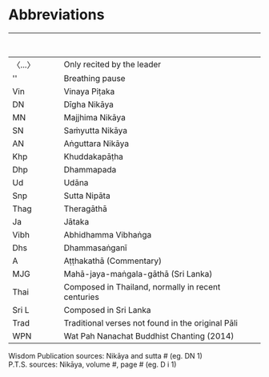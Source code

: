 # Abbreviations<a id="abbreviations"></a>

---
<br>

<table>
<tr>
<td>〈...〉</td>
<td>&nbsp;&nbsp;&nbsp;&nbsp;&nbsp;&nbsp;</td>
<td>Only recited by the leader</td>
</tr>
<tr>
<td>''</td>
<td>&nbsp;&nbsp;&nbsp;&nbsp;&nbsp;&nbsp;</td>
<td>Breathing pause</td>
</tr>
<tr>
<td>Vin</td>
<td>&nbsp;&nbsp;&nbsp;&nbsp;&nbsp;&nbsp;</td>
<td>Vinaya Piṭaka</td>
</tr>
<tr>
<td>DN</td>
<td>&nbsp;&nbsp;&nbsp;&nbsp;&nbsp;&nbsp;</td>
<td>Dīgha Nikāya</td>
</tr>
<tr>
<td>MN</td>
<td>&nbsp;&nbsp;&nbsp;&nbsp;&nbsp;&nbsp;</td>
<td>Majjhima Nikāya</td>
</tr>
<tr>
<td>SN</td>
<td>&nbsp;&nbsp;&nbsp;&nbsp;&nbsp;&nbsp;</td>
<td>Saṁyutta Nikāya</td>
</tr>
<tr>
<td>AN</td>
<td>&nbsp;&nbsp;&nbsp;&nbsp;&nbsp;&nbsp;</td>
<td>Aṅguttara Nikāya</td>
</tr>
<tr>
<td>Khp</td>
<td>&nbsp;&nbsp;&nbsp;&nbsp;&nbsp;&nbsp;</td>
<td>Khuddakapāṭha</td>
</tr>
<tr>
<td>Dhp</td>
<td>&nbsp;&nbsp;&nbsp;&nbsp;&nbsp;&nbsp;</td>
<td>Dhammapada</td>
</tr>
<tr>
<td>Ud</td>
<td>&nbsp;&nbsp;&nbsp;&nbsp;&nbsp;&nbsp;</td>
<td>Udāna</td>
</tr>
<tr>
<td>Snp</td>
<td>&nbsp;&nbsp;&nbsp;&nbsp;&nbsp;&nbsp;</td>
<td>Sutta Nipāta</td>
</tr>
<tr>
<td>Thag</td>
<td>&nbsp;&nbsp;&nbsp;&nbsp;&nbsp;&nbsp;</td>
<td>Theragāthā</td>
</tr>
<tr>
<td>Ja</td>
<td>&nbsp;&nbsp;&nbsp;&nbsp;&nbsp;&nbsp;</td>
<td>Jātaka</td>
</tr>
<tr>
<td>Vibh</td>
<td>&nbsp;&nbsp;&nbsp;&nbsp;&nbsp;&nbsp;</td>
<td>Abhidhamma Vibhaṅga</td>
</tr>
<tr>
<td>Dhs</td>
<td>&nbsp;&nbsp;&nbsp;&nbsp;&nbsp;&nbsp;</td>
<td>Dhammasaṅganī</td>
</tr>
<tr>
<td>A</td>
<td>&nbsp;&nbsp;&nbsp;&nbsp;&nbsp;&nbsp;</td>
<td>Aṭṭhakathā (Commentary)</td>
</tr>
<tr>
<td>MJG</td>
<td>&nbsp;&nbsp;&nbsp;&nbsp;&nbsp;&nbsp;</td>
<td>Mahā-jaya-maṅgala-gāthā (Sri Lanka)</td>
</tr>
<tr>
<td>Thai</td>
<td>&nbsp;&nbsp;&nbsp;&nbsp;&nbsp;&nbsp;</td>
<td>Composed in Thailand, normally in recent centuries</td>
</tr>
<tr>
<td>Sri L</td>
<td>&nbsp;&nbsp;&nbsp;&nbsp;&nbsp;&nbsp;</td>
<td>Composed in Sri Lanka</td>
</tr>
<tr>
<td>Trad</td>
<td>&nbsp;&nbsp;&nbsp;&nbsp;&nbsp;&nbsp;</td>
<td>Traditional verses not found in the original Pāli</td>
</tr>
<tr>
<td>WPN</td>
<td>&nbsp;&nbsp;&nbsp;&nbsp;&nbsp;&nbsp;</td>
<td>Wat Pah Nanachat Buddhist Chanting (2014)</td>
</tr>
</table>

Wisdom Publication sources: Nikāya and sutta \# (eg. DN 1)\
P.T.S. sources: Nikāya, volume \#, page \# (eg. D i 1)
